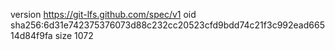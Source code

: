 version https://git-lfs.github.com/spec/v1
oid sha256:6d31e742375376073d88c232cc20523cfd9bdd74c21f3c992ead66514d84f9fa
size 1072
